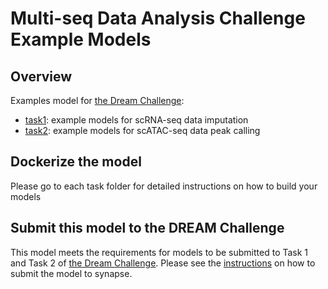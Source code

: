 # Multi-seq Data Analysis Challenge Example Models

## Overview

Examples model for [the Dream Challenge]:

- [task1](./task1/): example models for scRNA-seq data imputation
- [task2](./task2/): example models for scATAC-seq data peak calling

## Dockerize the model

Please go to each task folder for detailed instructions on how to build your models

## Submit this model to the DREAM Challenge

This model meets the requirements for models to be submitted to Task 1 and Task 2 of [the Dream Challenge]. Please see the [instructions] on how to submit the model to synapse.

[the dream challenge]: https://www.synapse.org/#!Synapse:syn26720920/wiki/615338
[instructions]: https://www.synapse.org/#!Synapse:syn26720920/wiki/615352
